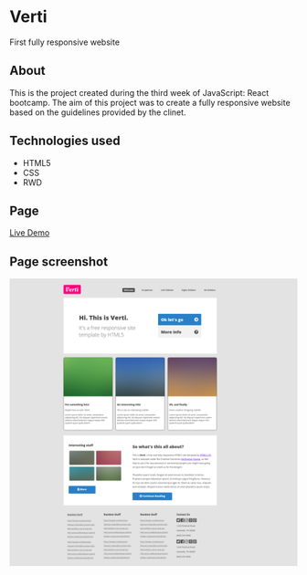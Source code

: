 # Verti
First fully responsive website

## About
This is the project created during the third week of JavaScript: React bootcamp. 
The aim of this project was to create a fully responsive website based on the guidelines provided by the clinet.

## Technologies used
* HTML5
* CSS
* RWD

## Page
[Live Demo](https://sebastian-konicz.github.io/Verti/)

## Page screenshot
![Image](https://github.com/sebastian-konicz/Verti/blob/master/Verti.png)
